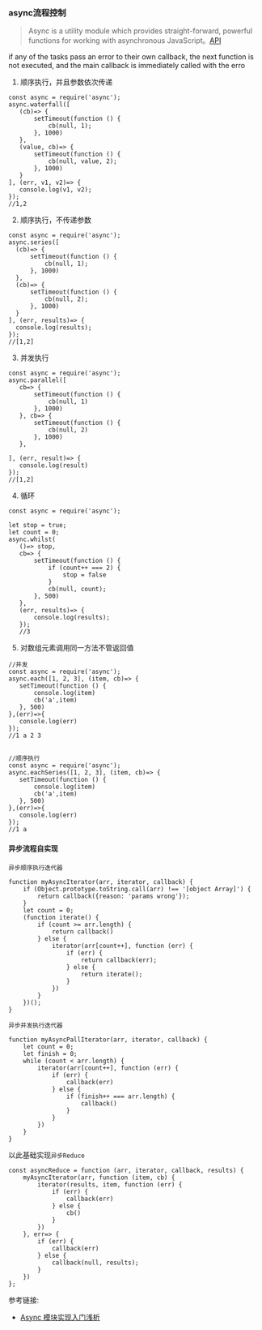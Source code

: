 ###  async流程控制

> Async is a utility module which provides straight-forward, powerful functions for working with asynchronous JavaScript。[API](http://caolan.github.io/async/)

if any of the tasks pass an error to their own callback, the next function is not executed, and the main callback is immediately called with the erro

1. 顺序执行，并且参数依次传递

 ```
const async = require('async');
async.waterfall([
    (cb)=> {
        setTimeout(function () {
            cb(null, 1);
        }, 1000)
    },
    (value, cb)=> {
        setTimeout(function () {
            cb(null, value, 2);
        }, 1000)
    }
], (err, v1, v2)=> {
    console.log(v1, v2);
});
//1,2
```

2. 顺序执行，不传递参数

  ```
 const async = require('async');
 async.series([
    (cb)=> {
        setTimeout(function () {
            cb(null, 1);
        }, 1000)
    },
    (cb)=> {
        setTimeout(function () {
            cb(null, 2);
        }, 1000)
    }
], (err, results)=> {
    console.log(results);
});
//[1,2]
 ```

3. 并发执行

 ```
const async = require('async');
async.parallel([
    cb=> {
        setTimeout(function () {
            cb(null, 1)
        }, 1000)
    }, cb=> {
        setTimeout(function () {
            cb(null, 2)
        }, 1000)
    },

 ], (err, result)=> {
    console.log(result)
});
//[1,2]
```

4. 循环

 ```
 const async = require('async');

 let stop = true;
 let count = 0;
 async.whilst(
    ()=> stop,
    cb=> {
        setTimeout(function () {
            if (count++ === 2) {
                stop = false
            }
            cb(null, count);
        }, 500)
    },
    (err, results)=> {
        console.log(results);
    });
    //3
 ```

5. 对数组元素调用同一方法不管返回值

 ```
//并发
const async = require('async');
async.each([1, 2, 3], (item, cb)=> {
    setTimeout(function () {
        console.log(item)
        cb('a',item)
    }, 500)
},(err)=>{
    console.log(err)
});
//1 a 2 3


 //顺序执行
const async = require('async');
async.eachSeries([1, 2, 3], (item, cb)=> {
    setTimeout(function () {
        console.log(item)
        cb('a',item)
    }, 500)
},(err)=>{
    console.log(err)
});
//1 a
```


####  异步流程自实现

`异步顺序执行迭代器`

```
function myAsyncIterator(arr, iterator, callback) {
    if (Object.prototype.toString.call(arr) !== '[object Array]') {
        return callback({reason: 'params wrong'});
    }
    let count = 0;
    (function iterate() {
        if (count >= arr.length) {
            return callback()
        } else {
            iterator(arr[count++], function (err) {
                if (err) {
                    return callback(err);
                } else {
                    return iterate();
                }
            })
        }
    })();
}
```


`异步并发执行迭代器`

```
function myAsyncPallIterator(arr, iterator, callback) {
    let count = 0;
    let finish = 0;
    while (count < arr.length) {
        iterator(arr[count++], function (err) {
            if (err) {
                callback(err)
            } else {
                if (finish++ === arr.length) {
                    callback()
                }
            }
        })
    }
}
```

以此基础实现`异步Reduce`

```
const asyncReduce = function (arr, iterator, callback, results) {
    myAsyncIterator(arr, function (item, cb) {
        iterator(results, item, function (err) {
            if (err) {
                callback(err)
            } else {
                cb()
            }
        })
    }, err=> {
        if (err) {
            callback(err)
        } else {
            callback(null, results);
        }
    })
};
```




参考链接:

* [Async 模块实现入门浅析](https://zhuanlan.zhihu.com/p/27303127?group_id=857567989694881792)
